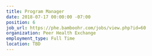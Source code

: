 ```yaml
---
title: Program Manager
date: 2018-07-17 00:00:00 -07:00
position: 6
job_url: https://phe.bamboohr.com/jobs/view.php?id=60
organization: Peer Health Exchange
employment_type: Full Time
location: TBD
---
```


